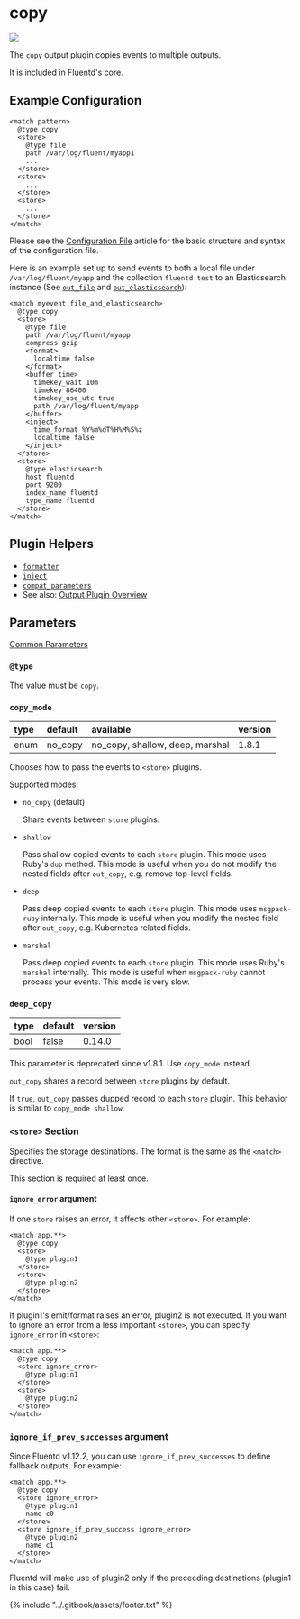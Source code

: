 # copy

![](../.gitbook/assets/copy.png)

The `copy` output plugin copies events to multiple outputs.

It is included in Fluentd's core.

## Example Configuration

```text
<match pattern>
  @type copy
  <store>
    @type file
    path /var/log/fluent/myapp1
    ...
  </store>
  <store>
    ...
  </store>
  <store>
    ...
  </store>
</match>
```

Please see the [Configuration File](../configuration/config-file.md) article for the basic structure and syntax of the configuration file.

Here is an example set up to send events to both a local file under `/var/log/fluent/myapp` and the collection `fluentd.test` to an Elasticsearch instance \(See [`out_file`](file.md) and [`out_elasticsearch`](elasticsearch.md)\):

```text
<match myevent.file_and_elasticsearch>
  @type copy
  <store>
    @type file
    path /var/log/fluent/myapp
    compress gzip
    <format>
      localtime false
    </format>
    <buffer time>
      timekey_wait 10m
      timekey 86400
      timekey_use_utc true
      path /var/log/fluent/myapp
    </buffer>
    <inject>
      time_format %Y%m%dT%H%M%S%z
      localtime false
    </inject>
  </store>
  <store>
    @type elasticsearch
    host fluentd
    port 9200
    index_name fluentd
    type_name fluentd
  </store>
</match>
```

## Plugin Helpers

* [`formatter`](../plugin-helper-overview/api-plugin-helper-formatter.md)
* [`inject`](../plugin-helper-overview/api-plugin-helper-inject.md)
* [`compat_parameters`](../plugin-helper-overview/api-plugin-helper-compat_parameters.md)
* See also: [Output Plugin Overview](./)

## Parameters

[Common Parameters](../configuration/plugin-common-parameters.md)

### `@type`

The value must be `copy`.

### `copy_mode`

| type | default | available | version |
| :--- | :--- | :--- | :--- |
| enum | no\_copy | no\_copy, shallow, deep, marshal | 1.8.1 |

Chooses how to pass the events to `<store>` plugins.

Supported modes:

* `no_copy` \(default\)

  Share events between `store` plugins.

* `shallow`

  Pass shallow copied events to each `store` plugin. This mode uses Ruby's `dup` method. This mode is useful when you do not modify the nested fields after `out_copy`, e.g. remove top-level fields.

* `deep`

  Pass deep copied events to each `store` plugin. This mode uses `msgpack-ruby` internally. This mode is useful when you modify the nested field after `out_copy`, e.g. Kubernetes related fields.

* `marshal`

  Pass deep copied events to each `store` plugin. This mode uses Ruby's `marshal` internally. This mode is useful when `msgpack-ruby` cannot process your events. This mode is very slow.

### `deep_copy`

| type | default | version |
| :--- | :--- | :--- |
| bool | false | 0.14.0 |

This parameter is deprecated since v1.8.1. Use `copy_mode` instead.

`out_copy` shares a record between `store` plugins by default.

If `true`, `out_copy` passes dupped record to each `store` plugin. This behavior is similar to `copy_mode shallow`.

### `<store>` Section

Specifies the storage destinations. The format is the same as the `<match>` directive.

This section is required at least once.

#### `ignore_error` argument

If one `store` raises an error, it affects other `<store>`. For example:

```text
<match app.**>
  @type copy
  <store>
    @type plugin1
  </store>
  <store>
    @type plugin2
  </store>
</match>
```

If plugin1's emit/format raises an error, plugin2 is not executed. If you want to ignore an error from a less important `<store>`, you can specify `ignore_error` in `<store>`:

```text
<match app.**>
  @type copy
  <store ignore_error>
    @type plugin1
  </store>
  <store>
    @type plugin2
  </store>
</match>
```

### `ignore_if_prev_successes` argument

Since Fluentd v1.12.2, you can use `ignore_if_prev_successes` to define fallback outputs. For example:

```text
<match app.**>
  @type copy
  <store ignore_error>
    @type plugin1
    name c0
  </store>
  <store ignore_if_prev_success ignore_error>
    @type plugin2
    name c1
  </store>
</match>
```

Fluentd will make use of plugin2 only if the preceeding destinations \(plugin1 in this case\) fail.

{% include "../.gitbook/assets/footer.txt" %}
